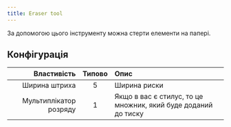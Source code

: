 ```yaml
---
title: Eraser tool
---
```


За допомогою цього інструменту можна стерти елементи на папері.

## Конфігурація

|            Властивість | Типово | Опис                                                           |
| ---------------------: | :----: | :------------------------------------------------------------- |
|          Ширина штриха |    5   | Ширина риски                                                   |
| Мультиплікатор розряду |    1   | Якщо в вас є стилус, то це множник, який буде доданий до тиску |
